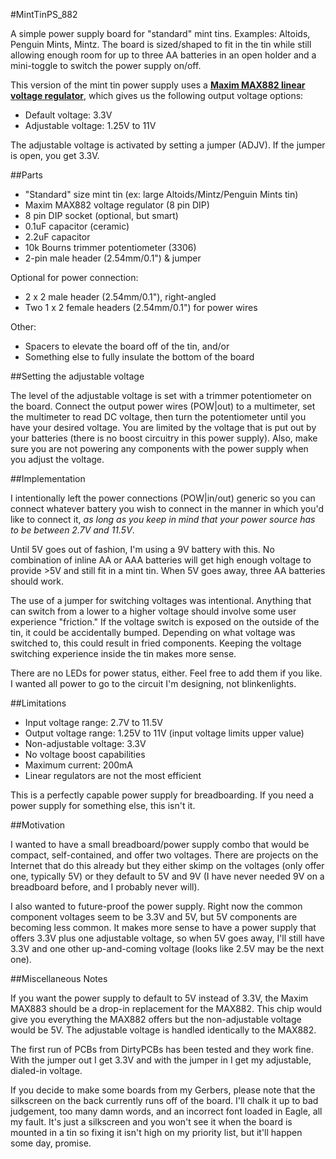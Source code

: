 #MintTinPS_882

A simple power supply board for "standard" mint tins. Examples: Altoids,
Penguin Mints, Mintz. The board is sized/shaped to fit in the tin while
still allowing enough room for up to three AA batteries in an open holder
and a mini-toggle to switch the power supply on/off.

This version of the mint tin power supply uses a [**Maxim MAX882 linear voltage regulator**](http://www.maximintegrated.com/en/products/power/linear-regulators/MAX882.html "MAX882 Info"), which gives us the following output voltage options:

* Default voltage: 3.3V
* Adjustable voltage: 1.25V to 11V

The adjustable voltage is activated by setting a jumper (ADJV). If the
jumper is open, you get 3.3V.

##Parts
* "Standard" size mint tin (ex: large Altoids/Mintz/Penguin Mints tin)
* Maxim MAX882 voltage regulator (8 pin DIP)
* 8 pin DIP socket (optional, but smart)
* 0.1uF capacitor (ceramic)
* 2.2uF capacitor
* 10k Bourns trimmer potentiometer (3306)
* 2-pin male header (2.54mm/0.1") & jumper

Optional for power connection:
* 2 x 2 male header (2.54mm/0.1"), right-angled 
* Two 1 x 2 female headers (2.54mm/0.1") for power wires

Other:
* Spacers to elevate the board off of the tin, and/or
* Something else to fully insulate the bottom of the board

##Setting the adjustable voltage

The level of the adjustable voltage is set with a trimmer potentiometer on
the board. Connect the output power wires (POW|out) to a multimeter, set
the multimeter to read DC voltage, then turn the potentiometer until you
have your desired voltage. You are limited by the voltage that is put out
by your batteries (there is no boost circuitry in this power supply).
Also, make sure you are not powering any components with the power supply
when you adjust the voltage.

##Implementation

I intentionally left the power connections (POW|in/out) generic so you can
connect whatever battery you wish to connect in the manner in which you'd
like to connect it, *as long as you keep in mind that your power source
has to be between 2.7V and 11.5V*. 

Until 5V goes out of fashion, I'm using a 9V battery with this. No
combination of inline AA or AAA batteries will get high enough voltage to
provide >5V and still fit in a mint tin.  When 5V goes away, three AA
batteries should work.

The use of a jumper for switching voltages was intentional. Anything that
can switch from a lower to a higher voltage should involve some user
experience "friction." If the voltage switch is exposed on the outside of
the tin, it could be accidentally bumped. Depending on what voltage was
switched to, this could result in fried components. Keeping the voltage
switching experience inside the tin makes more sense.

There are no LEDs for power status, either. Feel free to add them if you
like. I wanted all power to go to the circuit I'm designing, not
blinkenlights.

##Limitations

* Input voltage range: 2.7V to 11.5V
* Output voltage range: 1.25V to 11V (input voltage limits upper value)
* Non-adjustable voltage: 3.3V
* No voltage boost capabilities
* Maximum current: 200mA
* Linear regulators are not the most efficient

This is a perfectly capable power supply for breadboarding. If you need a
power supply for something else, this isn't it. 

##Motivation

I wanted to have a small breadboard/power supply combo that would be
compact, self-contained, and offer two voltages. There are projects on the
Internet that do this already but they either skimp on the voltages (only
offer one, typically 5V) or they default to 5V and 9V (I have never needed
9V on a breadboard before, and I probably never will). 

I also wanted to future-proof the power supply.
Right now the common component voltages seem to be 3.3V and 5V, but 5V
components are becoming less common. It makes more sense to have a power
supply that offers 3.3V plus one adjustable voltage, so when 5V goes away,
I'll still have 3.3V and one other up-and-coming voltage (looks like 2.5V
may be the next one).

##Miscellaneous Notes

If you want the power supply to default to 5V instead of 3.3V, the Maxim
MAX883 should be a drop-in replacement for the MAX882. This chip would
give you everything the MAX882 offers but the non-adjustable voltage would
be 5V. The adjustable voltage is handled identically to the MAX882.

The first run of PCBs from DirtyPCBs has been tested and they work fine.
With the jumper out I get 3.3V and with the jumper in I get my adjustable,
dialed-in voltage.

If you decide to make some boards from my Gerbers, please note that the
silkscreen on the back currently runs off of the board. I'll chalk it up
to bad judgement, too many damn words, and an incorrect font loaded in
Eagle, all my fault.  It's just a silkscreen and you won't see it when the
board is mounted in a tin so fixing it isn't high on my priority list, but
it'll happen some day, promise.
